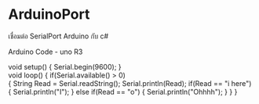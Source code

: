 # ArduinoPort

เชื่อมต่อ SerialPort Arduino กับ c# 

Arduino Code - uno R3

void setup() { 
  Serial.begin(9600);
}   
void loop() 
{ 
   if(Serial.available() > 0)  
    { 
      String Read = Serial.readString();
      Serial.println(Read);
      if(Read ==  "i here")
      {
         Serial.println("I");
      }
      else if(Read ==  "o")
      {
          Serial.println("Ohhhh");
      }
    }
}
